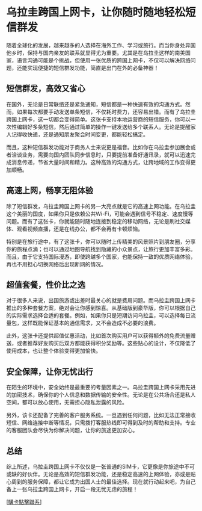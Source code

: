# 乌拉圭跨国上网卡，让你随时随地轻松短信群发

随着全球化的发展，越来越多的人选择在海外工作、学习或旅行。而当你身处异国他乡时，保持与国内亲友的联系就显得尤为重要。尤其是在乌拉圭这样的南美国家，语言沟通可能是个挑战，但使用一张优质的跨国上网卡，不仅可以解决网络问题，还能实现便捷的短信群发功能，简直是出门在外的必备神器！

## 短信群发，高效又省心

在国外，无论是日常联络还是紧急通知，短信都是一种快速有效的沟通方式。然而，如果每次都要手动发送单条短信，不仅耗时费力，还容易出错。而有了乌拉圭跨国上网卡，这一切都会变得简单。这张卡支持本地运营商的短信服务，你可以一次性编辑好多条短信，然后通过简单的操作一键发送给多个联系人。无论是提醒家人记得收快递，还是通知朋友聚会时间变更，都能轻松搞定。

而且，这种短信群发功能对于商务人士来说更是福音。比如你在乌拉圭参加展会或者洽谈业务，需要向国内团队同步信息时，只要提前准备好通讯录，就可以迅速完成消息传递，节省大量时间和精力。这种高效的沟通方式，让跨地域的工作变得更加顺畅。

## 高速上网，畅享无阻体验

除了短信群发，乌拉圭跨国上网卡的另一大亮点就是它的高速上网功能。在乌拉圭这个美丽的国度，如果你只是依赖公共Wi-Fi，可能会遇到信号不稳定、速度慢等问题。而有了这张卡，你就能随时随地连接到稳定的移动网络，无论是刷社交媒体、观看视频直播，还是在线办公，都不会再有卡顿烦恼。

特别是在旅行途中，有了这张卡，你可以随时上传精美的风景照片到朋友圈，分享你的旅程点滴；也可以通过地图导航找到隐藏的小众景点，让旅行更加丰富多彩。而且，由于它支持国际漫游，即使跨越多个国家，也能保持一致的优质网络体验，再也不用担心切换网络后出现断网的情况。

## 超值套餐，性价比之选

对于很多人来说，出国旅游或出差时最关心的就是费用问题。而乌拉圭跨国上网卡推出的多种套餐方案，绝对会让你感到惊喜。从基础版到豪华版，你可以根据自己的实际需求选择合适的套餐。例如，如果你只是短期访问乌拉圭，可以选择每日流量包，这样既能保证基本的通信需求，又不会造成不必要的浪费。

此外，这张卡还提供超值优惠活动，比如首次购买用户可以获得额外的免费流量赠送，或者推荐好友购买后双方都能获得积分奖励等。这些贴心的设计，不仅降低了使用成本，也让整个体验变得更加愉快。

## 安全保障，让你无忧出行

在陌生的环境中，安全始终是最重要的考量因素之一。乌拉圭跨国上网卡采用先进的加密技术，确保你的个人信息和数据传输的安全性。无论是在公共场合还是私人空间，都可以放心使用，无需担心隐私泄露的风险。

另外，该卡还配备了完善的客户服务系统。一旦遇到任何问题，比如无法正常接收短信、网络连接中断等情况，只需拨打客服热线即可得到及时的帮助和支持。专业的客服团队会尽快为你解决问题，让你的旅途更加安心。

## 总结

综上所述，乌拉圭跨国上网卡不仅仅是一张普通的SIM卡，它更像是你旅途中不可或缺的好伙伴。无论是高效的短信群发功能，还是稳定高速的上网体验，亦或是贴心周到的服务保障，都让它成为出国人士的最佳选择。现在就行动起来吧，为自己备上一张乌拉圭跨国上网卡，开启一段无忧无虑的旅程！

[[購卡點擊聯系](https://t.me/s/SXDXQF)]